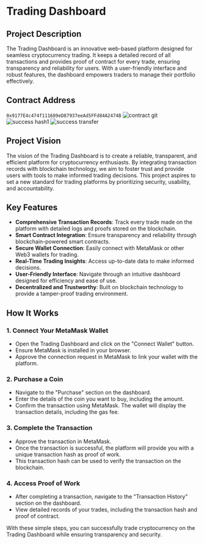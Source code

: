 # Trading Dashboard

## Project Description
The Trading Dashboard is an innovative web-based platform designed for seamless cryptocurrency trading. It keeps a detailed record of all transactions and provides proof of contract for every trade, ensuring transparency and reliability for users. With a user-friendly interface and robust features, the dashboard empowers traders to manage their portfolio effectively.

## Contract Address
`0x9177E4c474f111689eD87937eeAd5FFd84A2474B`
![contract git](https://github.com/user-attachments/assets/c2b9678a-b33a-4f31-8021-8e164f53ff89)
![success hash1](https://github.com/user-attachments/assets/8e9cf402-bfb8-44ea-9b9c-f4606a7c67e3)
![success transfer ](https://github.com/user-attachments/assets/478abcb3-5242-4268-a1b9-86f4f0cc8990)




## Project Vision
The vision of the Trading Dashboard is to create a reliable, transparent, and efficient platform for cryptocurrency enthusiasts. By integrating transaction records with blockchain technology, we aim to foster trust and provide users with tools to make informed trading decisions. This project aspires to set a new standard for trading platforms by prioritizing security, usability, and accountability.

## Key Features
- **Comprehensive Transaction Records**: Track every trade made on the platform with detailed logs and proofs stored on the blockchain.
- **Smart Contract Integration**: Ensure transparency and reliability through blockchain-powered smart contracts.
- **Secure Wallet Connection**: Easily connect with MetaMask or other Web3 wallets for trading.
- **Real-Time Trading Insights**: Access up-to-date data to make informed decisions.
- **User-Friendly Interface**: Navigate through an intuitive dashboard designed for efficiency and ease of use.
- **Decentralized and Trustworthy**: Built on blockchain technology to provide a tamper-proof trading environment.

## How It Works
### 1. Connect Your MetaMask Wallet
   - Open the Trading Dashboard and click on the "Connect Wallet" button.
   - Ensure MetaMask is installed in your browser.
   - Approve the connection request in MetaMask to link your wallet with the platform.

### 2. Purchase a Coin
   - Navigate to the "Purchase" section on the dashboard.
   - Enter the details of the coin you want to buy, including the amount.
   - Confirm the transaction using MetaMask. The wallet will display the transaction details, including the gas fee.

### 3. Complete the Transaction
   - Approve the transaction in MetaMask.
   - Once the transaction is successful, the platform will provide you with a unique transaction hash as proof of work.
   - This transaction hash can be used to verify the transaction on the blockchain.

### 4. Access Proof of Work
   - After completing a transaction, navigate to the "Transaction History" section on the dashboard.
   - View detailed records of your trades, including the transaction hash and proof of contract.

With these simple steps, you can successfully trade cryptocurrency on the Trading Dashboard while ensuring transparency and security.
